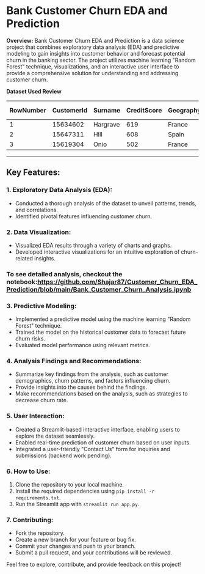 # Bank Customer Churn EDA and Prediction

**Overview:**
Bank Customer Churn EDA and Prediction is a data science project that combines exploratory data analysis (EDA) and predictive modeling to gain insights into customer behavior and forecast potential churn in the banking sector. The project utilizes machine learning "Random Forest" technique, visualizations, and an interactive user interface to provide a comprehensive solution for understanding and addressing customer churn.


**Dataset Used Review**

| RowNumber | CustomerId | Surname   | CreditScore | Geography | Gender | Age | Tenure | Balance   | NumOfProducts | HasCrCard | IsActiveMember | EstimatedSalary | Exited | Complain | Satisfaction Score | Card Type | Point Earned |
|-----------|------------|-----------|-------------|-----------|--------|-----|--------|-----------|---------------|-----------|----------------|-----------------|--------|----------|--------------------|-----------|--------------|
| 1         | 15634602   | Hargrave  | 619         | France    | Female | 42  | 2      | 0         | 1             | 1         | 1              | 101348.88       | 1      | 1        | 2                  | DIAMOND   | 464          |
| 2         | 15647311   | Hill      | 608         | Spain     | Female | 41  | 1      | 83807.86  | 1             | 0         | 1              | 112542.58       | 0      | 1        | 3                  | DIAMOND   | 456          |
| 3         | 15619304   | Onio      | 502         | France    | Female | 42  | 8      | 159660.8  | 3             | 1         | 0              | 113931.57       | 1      | 1        | 3                  | DIAMOND   | 377          |


---


## Key Features:

### 1. Exploratory Data Analysis (EDA):
- Conducted a thorough analysis of the dataset to unveil patterns, trends, and correlations.
- Identified pivotal features influencing customer churn.

### 2. Data Visualization:
- Visualized EDA results through a variety of charts and graphs.
- Developed interactive visualizations for an intuitive exploration of churn-related insights.

### To see detailed analysis, checkout the notebook:https://github.com/Shajar87/Customer_Churn_EDA_Prediction/blob/main/Bank_Customer_Churn_Analysis.ipynb

### 3. Predictive Modeling:
- Implemented a predictive model using the machine learning "Random Forest" technique.
- Trained the model on the historical customer data to forecast future churn risks.
- Evaluated model performance using relevant metrics.

### 4. Analysis Findings and Recommendations:
- Summarize key findings from the analysis, such as customer demographics, churn patterns, and factors influencing churn.
- Provide insights into the causes behind the findings.
- Make recommendations based on the analysis, such as strategies to decrease churn rate.

### 5. User Interaction:
- Created a Streamlit-based interactive interface, enabling users to explore the dataset seamlessly.
- Enabled real-time prediction of customer churn based on user inputs.
- Integrated a user-friendly "Contact Us" form for inquiries and submissions (backend work pending).

     
### 6. How to Use:

1. Clone the repository to your local machine.
2. Install the required dependencies using `pip install -r requirements.txt`.
3. Run the Streamlit app with `streamlit run app.py`.
   

### 7. Contributing:

- Fork the repository.
- Create a new branch for your feature or bug fix.
- Commit your changes and push to your branch.
- Submit a pull request, and your contributions will be reviewed.


Feel free to explore, contribute, and provide feedback on this project!


